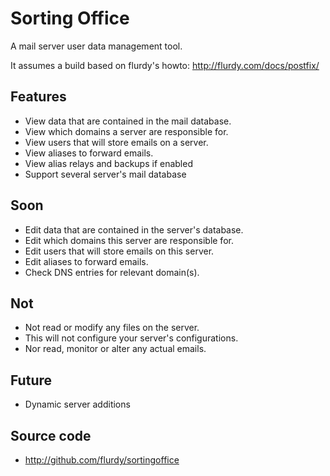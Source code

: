 Sorting Office
=========

A mail server user data management tool.

It assumes a build based on flurdy's howto: http://flurdy.com/docs/postfix/


Features
----
* View data that are contained in the mail database.
* View which domains a server are responsible for.
* View users that will store emails on a server.
* View aliases to forward emails.
* View alias relays and backups if enabled
* Support several server's mail database



Soon
---
* Edit data that are contained in the server's database.
* Edit which domains this server are responsible for.
* Edit users that will store emails on this server.
* Edit aliases to forward emails.
* Check DNS entries for relevant domain(s).


Not
---

* Not read or modify any files on the server.
* This will not configure your server's configurations.
* Nor read, monitor or alter any actual emails.



Future
----
* Dynamic server additions


Source code
-----
* http://github.com/flurdy/sortingoffice

